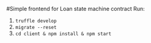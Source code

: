 #Simple frontend for Loan state machine contract
Run:
1. `truffle develop`
2. `migrate --reset`
3. `cd client & npm install & npm start`
